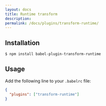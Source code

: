 ```yaml
---
layout: docs
title: Runtime transform
description:
permalink: /docs/plugins/transform-runtime/
---
```


## Installation

```sh
$ npm install babel-plugin-transform-runtime
```

## Usage

Add the following line to your `.babelrc` file:

```json
{
  "plugins": ["transform-runtime"]
}
```
